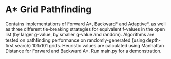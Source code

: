 # A* Grid Pathfinding

Contains implementations of Forward A\*, Backward\* and Adaptive\*, as well as three different tie-breaking strategies for equivalent f-values in the open list (by larger g-value, by smaller g-value and random). Algorithms are tested on pathfinding performance on randomly-generated (using depth-first search) 101x101 grids. Heuristic values are calculated using Manhattan Distance for Forward and Backward A\*. Run main.py for a demonstration. 
